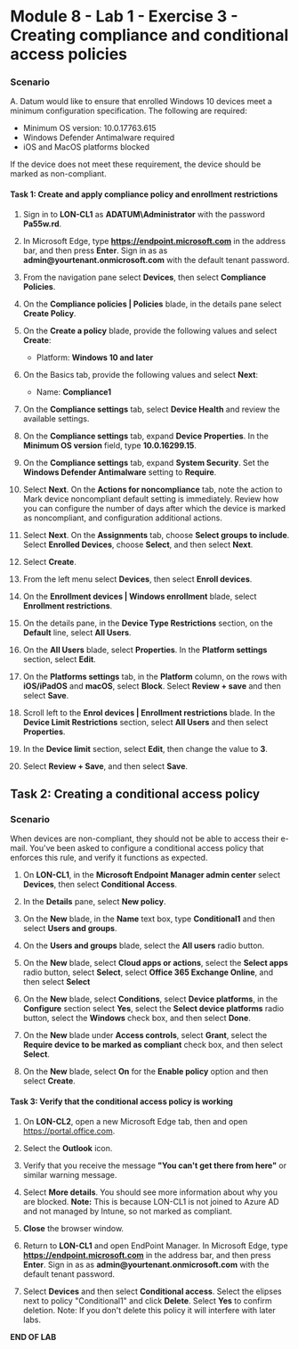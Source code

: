 # Module 8 - Lab 1 - Exercise 3 - Creating compliance and conditional access policies 

### Scenario

A. Datum would like to ensure that enrolled Windows 10 devices meet a minimum configuration specification.  The following are required:

* Minimum OS version: 10.0.17763.615
* Windows Defender Antimalware required
* iOS and MacOS platforms blocked

If the device does not meet these requirement, the device should be marked as non-compliant.

#### Task 1: Create and apply compliance policy and enrollment restrictions

1.  Sign in to **LON-CL1** as **ADATUM\\Administrator** with the password **Pa55w.rd**. 

2.  In Microsoft Edge, type **https://endpoint.microsoft.com** in the  address bar, and then press **Enter**. Sign in as as **admin\@yourtenant.onmicrosoft.com** with the default tenant password.

3.  From the navigation pane select **Devices**, then select **Compliance Policies**.

4.  On the **Compliance policies | Policies** blade, in the details pane select **Create Policy**.

5.  On the **Create a policy** blade, provide the following values and select **Create**:

    -  Platform: **Windows 10 and later**

6.  On the Basics tab, provide the following values and select **Next**:

    -  Name: **Compliance1**

7.  On the **Compliance settings** tab, select **Device Health** and review the available settings.

8.  On the **Compliance settings** tab, expand **Device Properties**. In the **Minimum OS version** field, type **10.0.16299.15**.

9.  On the **Compliance settings** tab, expand **System Security**. Set the 
    **Windows Defender Antimalware** setting to **Require**. 

10. Select **Next**. On the **Actions for noncompliance** tab, note the action to Mark device noncompliant default setting is immediately. Review how you can configure the number of days after which the device is marked as noncompliant, and configuration additional actions. 

11. Select **Next**. On the **Assignments** tab, choose **Select groups to include**.  Select **Enrolled Devices**, choose **Select**, and then select **Next**.

12. Select **Create**.

13. From the left menu select **Devices**, then select **Enroll devices**.

14. On the **Enrollment devices | Windows enrollment** blade, select **Enrollment restrictions**.

15. On the details pane, in the **Device Type Restrictions** section, on the **Default** line, select **All Users**.
    
16. On the **All Users** blade, select **Properties**. In the **Platform settings** section, select **Edit**.

17. On the **Platforms settings** tab, in the **Platform** column, on the rows with **iOS/iPadOS** and **macOS**, select **Block**. Select **Review + save** and then select **Save**.

18. Scroll left to the **Enrol devices | Enrollment restrictions** blade. In the **Device Limit Restrictions** section, select **All Users** and then select **Properties**.

19. In the **Device limit** section, select **Edit**, then change the value to **3**.  

20. Select **Review + Save**, and then select **Save**.


## Task 2: Creating a conditional access policy

### Scenario 

When devices are non-compliant, they should not be able to access their e-mail. You've been asked to configure a conditional access policy that enforces this rule, and verify it functions as expected.


1.  On **LON-CL1**, in the **Microsoft Endpoint Manager admin center** select **Devices**, then select **Conditional Access**.

2.  In the **Details** pane, select **New policy**.

3.  On the **New** blade, in the **Name** text box, type **Conditional1** and then select **Users and groups**.

4.  On the **Users and groups** blade, select the **All users** radio button.

5.  On the **New** blade, select **Cloud apps or actions**, select the **Select apps** radio button, select **Select**, select **Office 365 Exchange Online**, and then select **Select**

6.  On the **New** blade, select **Conditions**, select **Device platforms**, in the **Configure** section select **Yes**, select the **Select device platforms** radio button, select the **Windows** check box, and then select **Done**.

7.  On the **New** blade under **Access controls**, select **Grant**, select the **Require device to be marked as compliant** check box, and then select **Select**.

8.  On the **New** blade, select **On** for the **Enable policy** option and then select **Create**.

#### Task 3: Verify that the conditional access policy is working

1.  On **LON-CL2**, open a new Microsoft Edge tab, then and open <https://portal.office.com>.

2.  Select the **Outlook** icon. 

3.  Verify that you receive the message **"You can't get there from here"** or similar warning message.

4.  Select **More details**. You should see more information about why you are blocked. **Note:** This is because LON-CL1 is not joined to Azure AD and not managed by Intune, so not marked as compliant.

5.  **Close** the browser window.

6.  Return to **LON-CL1** and open EndPoint Manager. In Microsoft Edge, type **https://endpoint.microsoft.com** in the  address bar, and then press **Enter**. Sign in as as **admin\@yourtenant.onmicrosoft.com** with the default tenant password.

7.  Select **Devices** and then select **Conditional access**. Select the elipses next to policy "Conditional1" and click **Delete**.  Select **Yes** to confirm deletion.  Note: If you don't delete this policy it will interfere with later labs.



**END OF LAB**